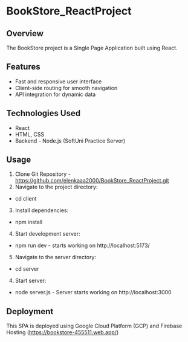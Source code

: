 # BookStore_ReactProject

## Overview 
The BookStore project is a Single Page Application built using React. 

## Features
- Fast and responsive user interface
- Client-side routing for smooth navigation
- API integration for dynamic data

## Technologies Used
- React
- HTML, CSS
- Backend - Node.js (SoftUni Practice Server) 

## Usage
1. Clone Git Repository - https://github.com/elenkaaa2000/BookStore_ReactProject.git
2. Navigate to the project directory:
 - cd client
3. Install dependencies:
 - npm install
4. Start development server: 
 - npm run dev - starts working on http://localhost:5173/
5. Navigate to the server directory:
 - cd server
4. Start server: 
 - node server.js - Server starts working on http://localhost:3000

## Deployment
This SPA is deployed using Google Cloud Platform (GCP) and Firebase Hosting (https://bookstore-455511.web.app/)

